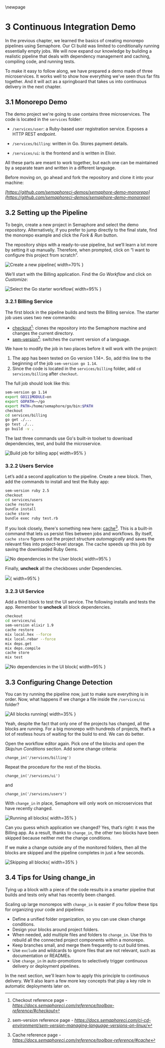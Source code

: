\newpage

# 3 Continuous Integration Demo

In the previous chapter, we learned the basics of creating monorepo pipelines using Semaphore. Our CI build was limited to conditionally running essentially empty jobs. We will now expand our knowledge by building a realistic pipeline that deals with dependency management and caching, compiling code, and running tests.

To make it easy to follow along, we have prepared a demo made of three microservices. It works well to show how everything we've seen thus far fits together. And it will act as a springboard that takes us into continuous delivery in the next chapter.

## 3.1 Monorepo Demo

The demo project we're going to use contains three microservices. The code is located in the `services` folder:

- `/services/user`: a Ruby-based user registration service. Exposes a HTTP REST endpoint.

- `/services/billing`: written in Go. Stores payment details.
- `/services/ui`:  is the frontend and is written in Elixir.

All these parts are meant to work together, but each one can be maintained by a separate team and written in a different language.

Before moving on, go ahead and fork the repository and clone it into your machine:

_[https://github.com/semaphoreci-demos/semaphore-demo-monorepo](https://github.com/semaphoreci-demos/semaphore-demo-monorepo)_

## 3.2 Setting up the Pipeline

To begin, create a new project in Semaphore and select the demo repository. Alternatively, if you prefer to jump directly to the final state, find the monorepo example and click the *Fork & Run* button.

The repository ships with a ready-to-use pipeline, but we’ll learn a lot more by setting it up manually. Therefore, when prompted, click on “I want to configure this project from scratch”.

![Create a new pipeline](./figures/04-scratch.png){ width=70% }

We’ll start with the Billing application. Find the *Go Workflow* and click on *Customize*:

![Select the Go starter workflow](./figures/04-go-starter.png){ width=95% }

### 3.2.1 Billing Service

The first block in the pipeline builds and tests the Billing service. The starter job uses uses two new commands:

- [checkout](https://docs.semaphoreci.com/reference/toolbox-reference/#checkout)[^checkout]: clones the repository into the Semaphore machine and changes the current directory.
- [sem-version](https://docs.semaphoreci.com/ci-cd-environment/sem-version-managing-language-versions-on-linux/)[^sem-version]: switches the current version of a language.

[^checkout]: Checkout reference page - _<https://docs.semaphoreci.com/reference/toolbox-reference/#checkout>_
[^sem-version]: sem-version reference page - _<https://docs.semaphoreci.com/ci-cd-environment/sem-version-managing-language-versions-on-linux/>_

We have to modify the job in two places before it will work with the project:

1.  The app has been tested on Go version 1.14+. So, add this line to the beginning of the job `sem-version go 1.14`.
2.  Since the code is located in the `services/billing` folder, add `cd services/billing` after `checkout`.

The full job should look like this:

``` bash
sem-version go 1.14
export GO111MODULE=on
export GOPATH=~/go
export PATH=/home/semaphore/go/bin:$PATH
checkout
cd services/billing
go get ./...
go test ./...
go build -v .
```

The last three commands use Go's built-in toolset to download dependencies, test, and build the microservice.

![Build job for billing app](./figures/04-go-build1.png){ width=95% }

### 3.2.2 Users Service

Let’s add a second application to the pipeline. Create a new block. Then, add the commands to install and test the Ruby app:

``` bash
sem-version ruby 2.5
checkout
cd services/users
cache restore
bundle install
cache store
bundle exec ruby test.rb
```

If you look closely, there's something new here: [cache]()[^cache]. This is a built-in command that lets us persist files between jobs and workflows. By itself, `cache store` figures out the project structure *automagically* and saves the relevant files into project-level storage. The cache speeds up this job by saving the downloaded Ruby Gems.

[^cache]: Cache reference page - _<https://docs.semaphoreci.com/reference/toolbox-reference/#cache>_

![No dependencies in the User block](./figures/04-no-dep-user.png){ width=95% }

Finally, **uncheck** all the checkboxes under Dependencies.

![](./figures/05-uncheck-billing.png){ width=95% }

### 3.2.3 UI Service

Add a third block to test the UI service. The following installs and tests the app. Remember to **uncheck** all block dependencies.

``` bash
checkout
cd services/ui
sem-version elixir 1.9
cache restore
mix local.hex --force
mix local.rebar --force
mix deps.get
mix deps.compile
cache store
mix test
```

![No dependencies in the UI block](./figures/04-no-dep-ui.png){ width=95% }

## 3.3 Configuring Change Detection

You can try running the pipeline now, just to make sure everything is in order. Now, what happens if we change a file inside the `/services/ui` folder?

![All blocks running](./figures/04-all-blocks1.png){ width=35% }

Yeah, despite the fact that only one of the projects has changed, all the blocks are running. For a big monorepo with hundreds of projects, that’s a lot of restless hours of waiting for the build to end. We can do better.

Open the workflow editor again. Pick one of the blocks and open the *Skip/run Conditions* section. Add some change criteria:

``` text
change_in('/services/billing')
```

Repeat the procedure for the rest of the blocks.

``` text
change_in('/services/ui')
```

and

``` text
change_in('/services/users')
```

With `change_in` in place, Semaphore will only work on microservices that have recently changed.

![Running all blocks](./figures/04-skip-but-billing.png){ width=35% }

Can you guess which application we changed? Yes, that’s right: it was the Billing app. As a result, thanks to `change_in`, the other two blocks have been skipped because neither met the change conditions.

If we make a change outside any of the monitored folders, then all the blocks are skipped and the pipeline completes in just a few seconds.

![Skipping all blocks](./figures/04-skip-all.png){ width=35% }

## 3.4 Tips for Using change_in

Tying up a block with a piece of the code results in a smarter pipeline that builds and tests only what has recently been changed.

Scaling up large monorepos with `change_in` is easier if you follow these tips for organizing your code and pipelines:

-   Define a unified folder organization, so you can use clean change conditions.
-   Design your blocks around project folders.
-   When needed, add multiple files and folders to `change_in`. Use this to rebuild all the connected project components within a monorepo.
-   Keep branches small, and merge them frequently to cut build times.
-   Use `exclude` and wildcards to ignore files that are not relevant, such as documentation or READMEs.
-   Use `change_in` in auto-promotions to selectively trigger continuous delivery or deployment pipelines.

In the next section, we'll learn how to apply this principle to continuous delivery. We'll also learn a few more key concepts that play a key role in automatic deployments later on.

